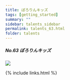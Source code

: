 ```yaml
---
title: ぽろりんキッズ
tags: [getting_started]
summary: ""
sidebar: talents_sidebar
permalink: talents_63.html
folder: talents
---
```



##### No.63 ぽろりんキッズ

![](https://yt3.ggpht.com/ytc/AKedOLTYY7bktlIJPDHXp-ddQkDOPbC10rDqXvU6dTQBpA=s176-c-k-c0x00ffffff-no-rj)





{% include links.html %}
